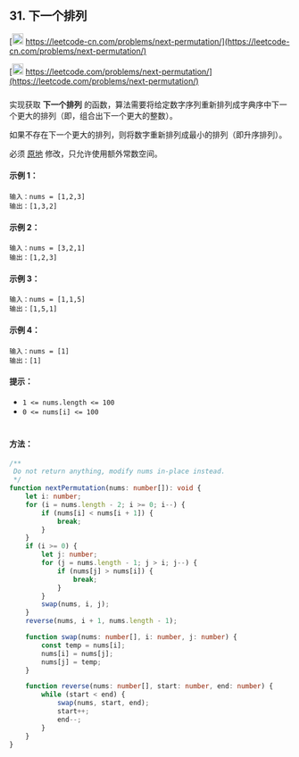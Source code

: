## 31. 下一个排列

[<img src="https://static.leetcode-cn.com/cn-mono-assets/production/assets/logo-dark-cn.c42314a8.svg" height="20" /> https://leetcode-cn.com/problems/next-permutation/](https://leetcode-cn.com/problems/next-permutation/)

[<img src="https://assets.leetcode.com/static_assets/public/webpack_bundles/images/logo-dark.e99485d9b.svg" height="20"/> https://leetcode.com/problems/next-permutation/](https://leetcode.com/problems/next-permutation/)

###

实现获取 **下一个排列** 的函数，算法需要将给定数字序列重新排列成字典序中下一个更大的排列（即，组合出下一个更大的整数）。

如果不存在下一个更大的排列，则将数字重新排列成最小的排列（即升序排列）。

必须 [原地](https://baike.baidu.com/item/%E5%8E%9F%E5%9C%B0%E7%AE%97%E6%B3%95) 修改，只允许使用额外常数空间。

#### 示例 1：

```
输入：nums = [1,2,3]
输出：[1,3,2]
```

#### 示例 2：

```
输入：nums = [3,2,1]
输出：[1,2,3]
```

#### 示例 3：

```
输入：nums = [1,1,5]
输出：[1,5,1]
```

#### 示例 4：

```
输入：nums = [1]
输出：[1]
```

#### 提示：

-   `1 <= nums.length <= 100`
-   `0 <= nums[i] <= 100`

#

#### 方法：

```ts
/**
 Do not return anything, modify nums in-place instead.
 */
function nextPermutation(nums: number[]): void {
    let i: number;
    for (i = nums.length - 2; i >= 0; i--) {
        if (nums[i] < nums[i + 1]) {
            break;
        }
    }
    if (i >= 0) {
        let j: number;
        for (j = nums.length - 1; j > i; j--) {
            if (nums[j] > nums[i]) {
                break;
            }
        }
        swap(nums, i, j);
    }
    reverse(nums, i + 1, nums.length - 1);

    function swap(nums: number[], i: number, j: number) {
        const temp = nums[i];
        nums[i] = nums[j];
        nums[j] = temp;
    }

    function reverse(nums: number[], start: number, end: number) {
        while (start < end) {
            swap(nums, start, end);
            start++;
            end--;
        }
    }
}
```
